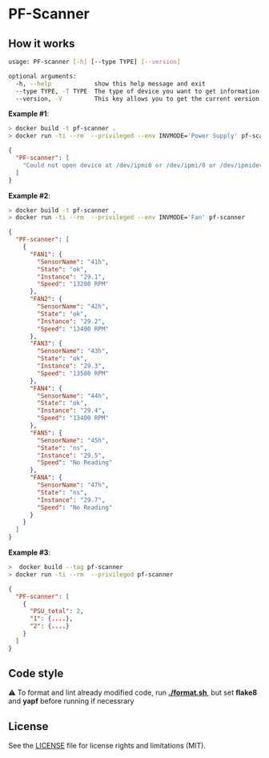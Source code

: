 # PF-Scanner

## How it works

```bash
usage: PF-scanner [-h] [--type TYPE] [--version]

optional arguments:
  -h, --help            show this help message and exit
  --type TYPE, -T TYPE  The type of device you want to get information about (possible: Fan, Power Supply)
  --version, -V         This key allows you to get the current version
```

**Example #1**:

```bash
> docker build -t pf-scanner .
> docker run -ti --rm  --privileged --env INVMODE='Power Supply' pf-scanner
```

```json
{
  "PF-scanner": [
    "Could not open device at /dev/ipmi0 or /dev/ipmi/0 or /dev/ipmidev/0: No such file or directory\n"
  ]
}
```

**Example #2**:

```bash
> docker build -t pf-scanner .
> docker run -ti --rm  --privileged --env INVMODE='Fan' pf-scanner
```

```json
{
  "PF-scanner": [
    {
      "FAN1": {
        "SensorName": "41h",
        "State": "ok",
        "Instance": "29.1",
        "Speed": "13200 RPM"
      },
      "FAN2": {
        "SensorName": "42h",
        "State": "ok",
        "Instance": "29.2",
        "Speed": "13400 RPM"
      },
      "FAN3": {
        "SensorName": "43h",
        "State": "ok",
        "Instance": "29.3",
        "Speed": "13500 RPM"
      },
      "FAN4": {
        "SensorName": "44h",
        "State": "ok",
        "Instance": "29.4",
        "Speed": "13400 RPM"
      },
      "FAN5": {
        "SensorName": "45h",
        "State": "ns",
        "Instance": "29.5",
        "Speed": "No Reading"
      },
      "FANA": {
        "SensorName": "47h",
        "State": "ns",
        "Instance": "29.7",
        "Speed": "No Reading"
      }
    }
  ]
}
```

**Example #3**:

```bash
>  docker build --tag pf-scanner
> docker run -ti --rm  --privileged pf-scanner
```

```json
{
  "PF-scanner": [
    {
      "PSU_total": 2,
      "1": {....},
      "2": {....}
    }
  ]
}
```

## Code style

⚠️ To format and lint already modified code, run **[./format.sh](format.sh)**, but set **flake8** and **yapf** before running if necessrary

## License

See the [LICENSE](LICENSE) file for license rights and limitations (MIT).
